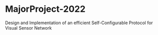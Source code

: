 # MajorProject-2022
Design and Implementation of an efficient Self-Configurable Protocol for Visual Sensor Network
